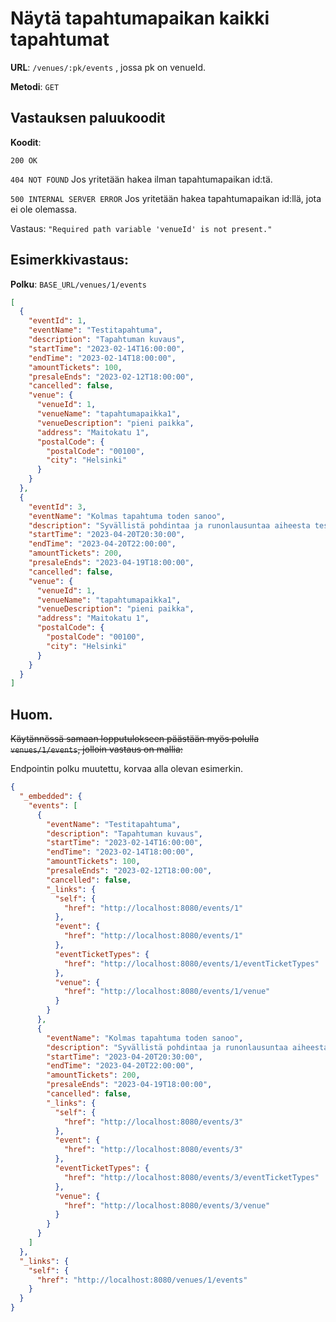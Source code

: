 # Näytä tapahtumapaikan kaikki tapahtumat

**URL**: `/venues/:pk/events` , jossa pk on venueId.

**Metodi**: `GET`

## Vastauksen paluukoodit

**Koodit**: 

`200 OK`

`404 NOT FOUND` Jos yritetään hakea ilman tapahtumapaikan id:tä.

`500 INTERNAL SERVER ERROR` Jos yritetään hakea tapahtumapaikan id:llä, jota ei ole olemassa.

Vastaus: `"Required path variable 'venueId' is not present."`

## Esimerkkivastaus:

**Polku**: `BASE_URL/venues/1/events`

```json
[
  {
    "eventId": 1,
    "eventName": "Testitapahtuma",
    "description": "Tapahtuman kuvaus",
    "startTime": "2023-02-14T16:00:00",
    "endTime": "2023-02-14T18:00:00",
    "amountTickets": 100,
    "presaleEnds": "2023-02-12T18:00:00",
    "cancelled": false,
    "venue": {
      "venueId": 1,
      "venueName": "tapahtumapaikka1",
      "venueDescription": "pieni paikka",
      "address": "Maitokatu 1",
      "postalCode": {
        "postalCode": "00100",
        "city": "Helsinki"
      }
    }
  },
  {
    "eventId": 3,
    "eventName": "Kolmas tapahtuma toden sanoo",
    "description": "Syvällistä pohdintaa ja runonlausuntaa aiheesta testidatan keksimisen vaikeus",
    "startTime": "2023-04-20T20:30:00",
    "endTime": "2023-04-20T22:00:00",
    "amountTickets": 200,
    "presaleEnds": "2023-04-19T18:00:00",
    "cancelled": false,
    "venue": {
      "venueId": 1,
      "venueName": "tapahtumapaikka1",
      "venueDescription": "pieni paikka",
      "address": "Maitokatu 1",
      "postalCode": {
        "postalCode": "00100",
        "city": "Helsinki"
      }
    }
  }
]
```

## Huom.

~~Käytännössä samaan lopputulokseen päästään myös polulla `venues/1/events`, jolloin vastaus on mallia:~~

Endpointin polku muutettu, korvaa alla olevan esimerkin.

```json
{
  "_embedded": {
    "events": [
      {
        "eventName": "Testitapahtuma",
        "description": "Tapahtuman kuvaus",
        "startTime": "2023-02-14T16:00:00",
        "endTime": "2023-02-14T18:00:00",
        "amountTickets": 100,
        "presaleEnds": "2023-02-12T18:00:00",
        "cancelled": false,
        "_links": {
          "self": {
            "href": "http://localhost:8080/events/1"
          },
          "event": {
            "href": "http://localhost:8080/events/1"
          },
          "eventTicketTypes": {
            "href": "http://localhost:8080/events/1/eventTicketTypes"
          },
          "venue": {
            "href": "http://localhost:8080/events/1/venue"
          }
        }
      },
      {
        "eventName": "Kolmas tapahtuma toden sanoo",
        "description": "Syvällistä pohdintaa ja runonlausuntaa aiheesta testidatan keksimisen vaikeus",
        "startTime": "2023-04-20T20:30:00",
        "endTime": "2023-04-20T22:00:00",
        "amountTickets": 200,
        "presaleEnds": "2023-04-19T18:00:00",
        "cancelled": false,
        "_links": {
          "self": {
            "href": "http://localhost:8080/events/3"
          },
          "event": {
            "href": "http://localhost:8080/events/3"
          },
          "eventTicketTypes": {
            "href": "http://localhost:8080/events/3/eventTicketTypes"
          },
          "venue": {
            "href": "http://localhost:8080/events/3/venue"
          }
        }
      }
    ]
  },
  "_links": {
    "self": {
      "href": "http://localhost:8080/venues/1/events"
    }
  }
}
```
